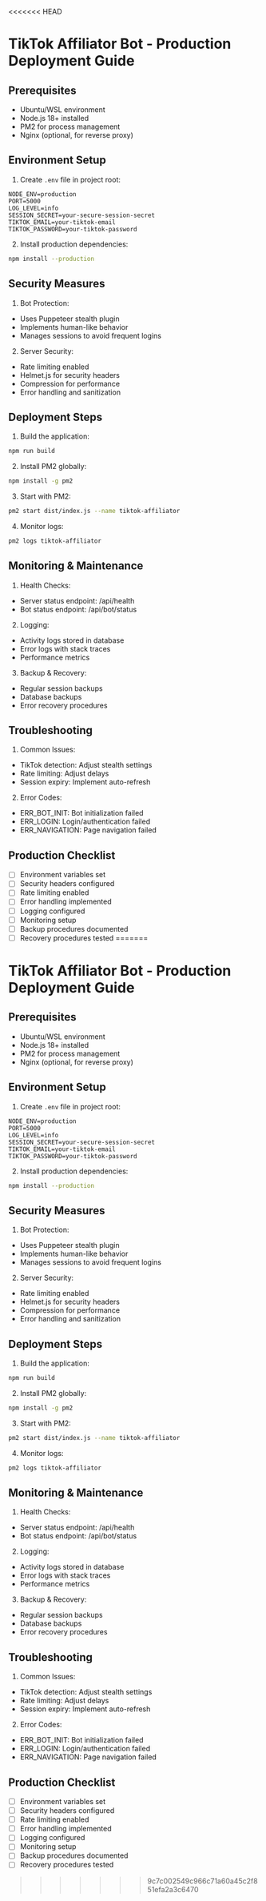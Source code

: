 <<<<<<< HEAD
# TikTok Affiliator Bot - Production Deployment Guide

## Prerequisites

- Ubuntu/WSL environment
- Node.js 18+ installed
- PM2 for process management
- Nginx (optional, for reverse proxy)

## Environment Setup

1. Create `.env` file in project root:
```env
NODE_ENV=production
PORT=5000
LOG_LEVEL=info
SESSION_SECRET=your-secure-session-secret
TIKTOK_EMAIL=your-tiktok-email
TIKTOK_PASSWORD=your-tiktok-password
```

2. Install production dependencies:
```bash
npm install --production
```

## Security Measures

1. Bot Protection:
- Uses Puppeteer stealth plugin
- Implements human-like behavior
- Manages sessions to avoid frequent logins

2. Server Security:
- Rate limiting enabled
- Helmet.js for security headers
- Compression for performance
- Error handling and sanitization

## Deployment Steps

1. Build the application:
```bash
npm run build
```

2. Install PM2 globally:
```bash
npm install -g pm2
```

3. Start with PM2:
```bash
pm2 start dist/index.js --name tiktok-affiliator
```

4. Monitor logs:
```bash
pm2 logs tiktok-affiliator
```

## Monitoring & Maintenance

1. Health Checks:
- Server status endpoint: /api/health
- Bot status endpoint: /api/bot/status

2. Logging:
- Activity logs stored in database
- Error logs with stack traces
- Performance metrics

3. Backup & Recovery:
- Regular session backups
- Database backups
- Error recovery procedures

## Troubleshooting

1. Common Issues:
- TikTok detection: Adjust stealth settings
- Rate limiting: Adjust delays
- Session expiry: Implement auto-refresh

2. Error Codes:
- ERR_BOT_INIT: Bot initialization failed
- ERR_LOGIN: Login/authentication failed
- ERR_NAVIGATION: Page navigation failed

## Production Checklist

- [ ] Environment variables set
- [ ] Security headers configured
- [ ] Rate limiting enabled
- [ ] Error handling implemented
- [ ] Logging configured
- [ ] Monitoring setup
- [ ] Backup procedures documented
- [ ] Recovery procedures tested
=======
# TikTok Affiliator Bot - Production Deployment Guide

## Prerequisites

- Ubuntu/WSL environment
- Node.js 18+ installed
- PM2 for process management
- Nginx (optional, for reverse proxy)

## Environment Setup

1. Create `.env` file in project root:
```env
NODE_ENV=production
PORT=5000
LOG_LEVEL=info
SESSION_SECRET=your-secure-session-secret
TIKTOK_EMAIL=your-tiktok-email
TIKTOK_PASSWORD=your-tiktok-password
```

2. Install production dependencies:
```bash
npm install --production
```

## Security Measures

1. Bot Protection:
- Uses Puppeteer stealth plugin
- Implements human-like behavior
- Manages sessions to avoid frequent logins

2. Server Security:
- Rate limiting enabled
- Helmet.js for security headers
- Compression for performance
- Error handling and sanitization

## Deployment Steps

1. Build the application:
```bash
npm run build
```

2. Install PM2 globally:
```bash
npm install -g pm2
```

3. Start with PM2:
```bash
pm2 start dist/index.js --name tiktok-affiliator
```

4. Monitor logs:
```bash
pm2 logs tiktok-affiliator
```

## Monitoring & Maintenance

1. Health Checks:
- Server status endpoint: /api/health
- Bot status endpoint: /api/bot/status

2. Logging:
- Activity logs stored in database
- Error logs with stack traces
- Performance metrics

3. Backup & Recovery:
- Regular session backups
- Database backups
- Error recovery procedures

## Troubleshooting

1. Common Issues:
- TikTok detection: Adjust stealth settings
- Rate limiting: Adjust delays
- Session expiry: Implement auto-refresh

2. Error Codes:
- ERR_BOT_INIT: Bot initialization failed
- ERR_LOGIN: Login/authentication failed
- ERR_NAVIGATION: Page navigation failed

## Production Checklist

- [ ] Environment variables set
- [ ] Security headers configured
- [ ] Rate limiting enabled
- [ ] Error handling implemented
- [ ] Logging configured
- [ ] Monitoring setup
- [ ] Backup procedures documented
- [ ] Recovery procedures tested
>>>>>>> 9c7c002549c966c71a60a45c2f851efa2a3c6470
